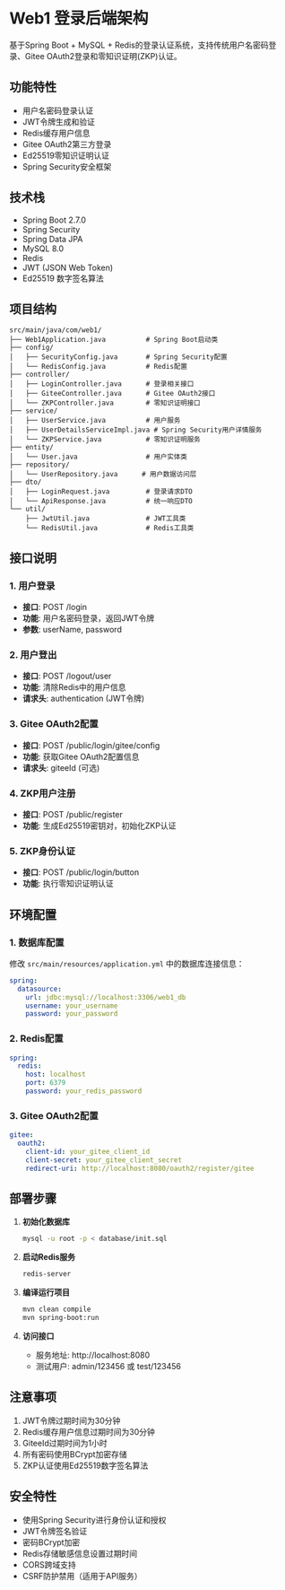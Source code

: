 # Web1 登录后端架构

基于Spring Boot + MySQL + Redis的登录认证系统，支持传统用户名密码登录、Gitee OAuth2登录和零知识证明(ZKP)认证。

## 功能特性

- 用户名密码登录认证
- JWT令牌生成和验证
- Redis缓存用户信息
- Gitee OAuth2第三方登录
- Ed25519零知识证明认证
- Spring Security安全框架

## 技术栈

- Spring Boot 2.7.0
- Spring Security
- Spring Data JPA
- MySQL 8.0
- Redis
- JWT (JSON Web Token)
- Ed25519 数字签名算法

## 项目结构

```
src/main/java/com/web1/
├── Web1Application.java          # Spring Boot启动类
├── config/
│   ├── SecurityConfig.java       # Spring Security配置
│   └── RedisConfig.java          # Redis配置
├── controller/
│   ├── LoginController.java      # 登录相关接口
│   ├── GiteeController.java      # Gitee OAuth2接口
│   └── ZKPController.java        # 零知识证明接口
├── service/
│   ├── UserService.java          # 用户服务
│   ├── UserDetailsServiceImpl.java # Spring Security用户详情服务
│   └── ZKPService.java           # 零知识证明服务
├── entity/
│   └── User.java                 # 用户实体类
├── repository/
│   └── UserRepository.java      # 用户数据访问层
├── dto/
│   ├── LoginRequest.java         # 登录请求DTO
│   └── ApiResponse.java          # 统一响应DTO
└── util/
    ├── JwtUtil.java              # JWT工具类
    └── RedisUtil.java            # Redis工具类
```

## 接口说明

### 1. 用户登录
- **接口**: POST /login
- **功能**: 用户名密码登录，返回JWT令牌
- **参数**: userName, password

### 2. 用户登出
- **接口**: POST /logout/user
- **功能**: 清除Redis中的用户信息
- **请求头**: authentication (JWT令牌)

### 3. Gitee OAuth2配置
- **接口**: POST /public/login/gitee/config
- **功能**: 获取Gitee OAuth2配置信息
- **请求头**: giteeId (可选)

### 4. ZKP用户注册
- **接口**: POST /public/register
- **功能**: 生成Ed25519密钥对，初始化ZKP认证

### 5. ZKP身份认证
- **接口**: POST /public/login/button
- **功能**: 执行零知识证明认证

## 环境配置

### 1. 数据库配置
修改 `src/main/resources/application.yml` 中的数据库连接信息：
```yaml
spring:
  datasource:
    url: jdbc:mysql://localhost:3306/web1_db
    username: your_username
    password: your_password
```

### 2. Redis配置
```yaml
spring:
  redis:
    host: localhost
    port: 6379
    password: your_redis_password
```

### 3. Gitee OAuth2配置
```yaml
gitee:
  oauth2:
    client-id: your_gitee_client_id
    client-secret: your_gitee_client_secret
    redirect-uri: http://localhost:8080/oauth2/register/gitee
```

## 部署步骤

1. **初始化数据库**
   ```bash
   mysql -u root -p < database/init.sql
   ```

2. **启动Redis服务**
   ```bash
   redis-server
   ```

3. **编译运行项目**
   ```bash
   mvn clean compile
   mvn spring-boot:run
   ```

4. **访问接口**
   - 服务地址: http://localhost:8080
   - 测试用户: admin/123456 或 test/123456

## 注意事项

1. JWT令牌过期时间为30分钟
2. Redis缓存用户信息过期时间为30分钟
3. GiteeId过期时间为1小时
4. 所有密码使用BCrypt加密存储
5. ZKP认证使用Ed25519数字签名算法

## 安全特性

- 使用Spring Security进行身份认证和授权
- JWT令牌签名验证
- 密码BCrypt加密
- Redis存储敏感信息设置过期时间
- CORS跨域支持
- CSRF防护禁用（适用于API服务）